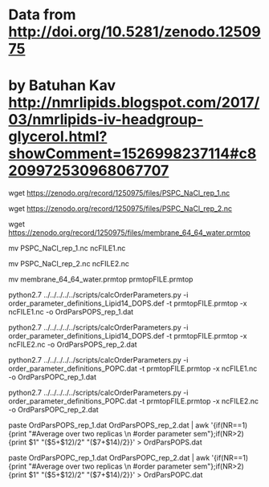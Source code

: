 # Data from http://doi.org/10.5281/zenodo.1250975
# by Batuhan Kav http://nmrlipids.blogspot.com/2017/03/nmrlipids-iv-headgroup-glycerol.html?showComment=1526998237114#c8209972530968067707

wget https://zenodo.org/record/1250975/files/PSPC_NaCl_rep_1.nc

wget https://zenodo.org/record/1250975/files/PSPC_NaCl_rep_2.nc

wget https://zenodo.org/record/1250975/files/membrane_64_64_water.prmtop

mv PSPC_NaCl_rep_1.nc ncFILE1.nc

mv PSPC_NaCl_rep_2.nc ncFILE2.nc

mv membrane_64_64_water.prmtop prmtopFILE.prmtop

python2.7 ../../../../../scripts/calcOrderParameters.py -i order_parameter_definitions_Lipid14_DOPS.def -t prmtopFILE.prmtop -x ncFILE1.nc  -o OrdParsPOPS_rep_1.dat

python2.7 ../../../../../scripts/calcOrderParameters.py -i order_parameter_definitions_Lipid14_DOPS.def -t prmtopFILE.prmtop -x ncFILE2.nc  -o OrdParsPOPS_rep_2.dat

python2.7 ../../../../../scripts/calcOrderParameters.py -i order_parameter_definitions_POPC.dat -t prmtopFILE.prmtop -x ncFILE1.nc  -o OrdParsPOPC_rep_1.dat

python2.7 ../../../../../scripts/calcOrderParameters.py -i order_parameter_definitions_POPC.dat -t prmtopFILE.prmtop -x ncFILE2.nc  -o OrdParsPOPC_rep_2.dat

paste OrdParsPOPS_rep_1.dat OrdParsPOPS_rep_2.dat | awk '{if(NR==1){print "#Average over two replicas \n           #order parameter   sem"};if(NR>2){print $1"     "($5+$12)/2"          "($7+$14)/2}}' > OrdParsPOPS.dat

paste OrdParsPOPC_rep_1.dat OrdParsPOPC_rep_2.dat | awk '{if(NR==1){print "#Average over two replicas \n           #order parameter   sem"};if(NR>2){print $1"     "($5+$12)/2"          "($7+$14)/2}}' > OrdParsPOPC.dat
